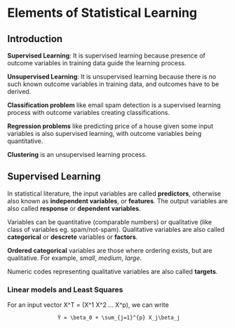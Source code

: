 # Elements of Statistical Learning

## Introduction

**Supervised Learning**: It is supervised learning because presence of outcome variables in training data guide the learning process.

**Unsupervised Learning**: It is unsupervised learning because there is no such known outcome variables in training data, and outcomes have to be derived.

**Classification problem** like email spam detection is a supervised learning process with outcome variables creating classifications.

**Regression problems** like predicting price of a house given some input variables is also supervised learning, with outcome variables being quantitative.

**Clustering** is an unsupervised learning process.


## Supervised Learning

In statistical literature, the input variables are called **predictors**, otherwise also known as **independent variables**, or **features**. The output variables are also called **response** or **dependent variables**.

Variables can be quantitative (comparable numbers) or qualitative (like class of variables eg. spam/not-spam). Qualitative variables are also called **categorical** or **descrete** variables or **factors**.

**Ordered categorical** variables are those where ordering exists, but are qualitative. For example, *small*, *medium*, *large*.

Numeric codes representing qualitative variables are also called **targets**.

### Linear models and Least Squares

For an input vector X^T = (X^1 X^2 ... X^p), we can write 

					Ŷ = \beta_0 + \sum_{j=1}^{p} X_j\beta_j